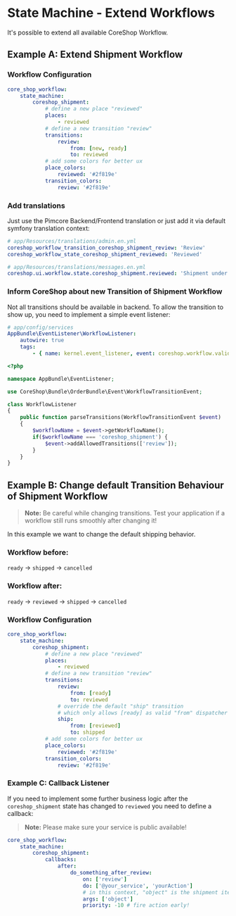 # State Machine - Extend Workflows

It's possible to extend all available CoreShop Workflow.

## Example A: Extend Shipment Workflow

### Workflow Configuration

```yml
core_shop_workflow:
    state_machine:
        coreshop_shipment:
            # define a new place "reviewed"
            places:
                - reviewed
            # define a new transition "review"
            transitions:
                review:
                    from: [new, ready]
                    to: reviewed
            # add some colors for better ux
            place_colors:
                reviewed: '#2f819e'
            transition_colors:
                review: '#2f819e'
```

### Add translations

Just use the Pimcore Backend/Frontend translation or just add it via default symfony translation context:

```yml
# app/Resources/translations/admin.en.yml
coreshop_workflow_transition_coreshop_shipment_review: 'Review'
coreshop_workflow_state_coreshop_shipment_reviewed: 'Reviewed'

# app/Resources/translations/messages.en.yml
coreshop.ui.workflow.state.coreshop_shipment.reviewed: 'Shipment under Review'
```

### Inform CoreShop about new Transition of Shipment Workflow

Not all transitions should be available in backend.
To allow the transition to show up, you need to implement a simple event listener:

```yml
# app/config/services
AppBundle\EventListener\WorkflowListener:
    autowire: true
    tags:
        - { name: kernel.event_listener, event: coreshop.workflow.valid_transitions, method: parseTransitions}
```

```php
<?php

namespace AppBundle\EventListener;

use CoreShop\Bundle\OrderBundle\Event\WorkflowTransitionEvent;

class WorkflowListener
{
    public function parseTransitions(WorkflowTransitionEvent $event)
    {
        $workflowName = $event->getWorkflowName();
        if($workflowName === 'coreshop_shipment') {
            $event->addAllowedTransitions(['review']);
        }
    }
}
```

## Example B: Change default Transition Behaviour of Shipment Workflow

> **Note:** Be careful while changing transitions. Test your application if a workflow still runs smoothly after
> changing it!

In this example we want to change the default shipping behavior.

### Workflow before:

`ready` -> `shipped` -> `cancelled`

### Workflow after:

`ready` -> `reviewed` -> `shipped` -> `cancelled`

### Workflow Configuration

```yml
core_shop_workflow:
    state_machine:
        coreshop_shipment:
            # define a new place "reviewed"
            places:
                - reviewed
            # define a new transition "review"
            transitions:
                review:
                    from: [ready]
                    to: reviewed
                # override the default "ship" transition
                # which only allows [ready] as valid "from" dispatcher
                ship:
                    from: [reviewed]
                    to: shipped
            # add some colors for better ux
            place_colors:
                reviewed: '#2f819e'
            transition_colors:
                review: '#2f819e'
```

### Example C: Callback Listener

If you need to implement some further business logic after the `coreshop_shipment` state has changed to `reviewed`
you need to define a callback:

> **Note:** Please make sure your service is public available!

```yml
core_shop_workflow:
    state_machine:
        coreshop_shipment:
            callbacks:
                after:
                    do_something_after_review:
                        on: ['review']
                        do: ['@your_service', 'yourAction']
                        # in this context, "object" is the shipment item
                        args: ['object']
                        priority: -10 # fire action early!
```
